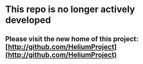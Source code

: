 # This repo is no longer actively developed
## Please visit the new home of this project: [http://github.com/HeliumProject](http://github.com/HeliumProject)
